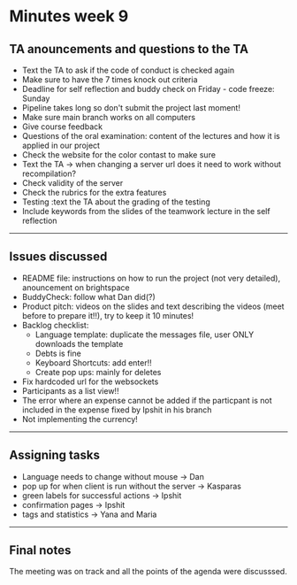 # Minutes week 9
## TA anouncements and questions to the TA
- Text the TA to ask if the code of conduct is checked again 
- Make sure to have the 7 times knock out criteria
- Deadline for self reflection and buddy check on Friday - code freeze: Sunday
- Pipeline takes long so don't submit the project last moment!
- Make sure main branch works on all computers
- Give course feedback
- Questions of the oral examination: content of the lectures and how it is applied in our project
- Check the website for the color contast to make sure
- Text the TA -> when changing a server url does it need to work without recompilation?
- Check validity of the server
- Check the rubrics for the extra features
- Testing :text the TA about the grading of the testing
- Include keywords from the slides of the teamwork lecture in the self reflection
----
## Issues discussed
- README file: instructions on how to run the project (not very detailed), anouncement on brightspace
- BuddyCheck: follow what Dan did(?)
- Product pitch: videos on the slides and text describing the videos (meet before to prepare it!!), try to keep it 10 minutes! 
- Backlog checklist: 
    - Language template: duplicate the messages file, user ONLY downloads the template
    - Debts is fine
    - Keyboard Shortcuts: add enter!! 
    - Create pop ups: mainly for deletes
- Fix hardcoded url for the websockets
- Participants as a list view!!
- The error where an expense cannot be added if the particpant is not included in the expense fixed by Ipshit in his branch
- Not implementing the currency!
------
## Assigning tasks
- Language needs to change without mouse -> Dan
- pop up for when client is run without the server -> Kasparas
- green labels for successful actions -> Ipshit
- confirmation pages -> Ipshit
- tags and statistics -> Yana and Maria
----
## Final notes
The meeting was on track and all the points of the agenda were discusssed. 